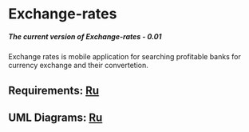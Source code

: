 # Exchange-rates
##### The current version of Exchange-rates - 0.01
Exchange rates is mobile application for searching profitable banks for currency exchange and their сonvertetion.

## Requirements: [Ru](https://github.com/Shvingelskiy/Exchange-rates/blob/master/Documents/Project%20Documentation/SRS.md)

## UML Diagrams: [Ru](https://github.com/Shvingelskiy/Exchange-rates/blob/master/Documents/Diagrams/README.md)

